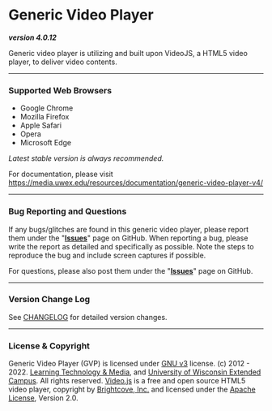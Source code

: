 # Generic Video Player
**_version 4.0.12_**

Generic video player is utilizing and built upon VideoJS, a HTML5 video player, to deliver video contents.

---
### Supported Web Browsers
* Google Chrome
* Mozilla Firefox
* Apple Safari
* Opera
* Microsoft Edge

*Latest stable version is always recommended.*

For documentation, please visit https://media.uwex.edu/resources/documentation/generic-video-player-v4/

---
### Bug Reporting and Questions
If any bugs/glitches are found in this generic video player, please report them under the "**[Issues](https://github.com/uwex-learning-tech/gvp/issues)**" page on GitHub. When reporting a bug, please write the report as detailed and specifically as possible. Note the steps to reproduce the bug and include screen captures if possible.

For questions, please also post them under the "**[Issues](https://github.com/uwex-learning-tech/gvp/issues)**" page on GitHub.

---
### Version Change Log
See [CHANGELOG](https://github.com/uwex-learning-tech/gvp/blob/master/CHANGELOG.md) for detailed version changes.

---
### License & Copyright
Generic Video Player (GVP) is licensed under [GNU v3](https://github.com/uwex-learning-tech/gvp/blob/master/LICENSE) license. (c) 2012 - 2022. [Learning Technology & Media](https://media.uwex.edu), and [University of Wisconsin Extended Campus](http://ce.uwex.edu/). All rights reserved. [Video.js](http://videojs.com/) is a free and open source HTML5 video player, copyright by [Brightcove, Inc.](https://www.brightcove.com/en/) and licensed under the [Apache License](https://github.com/videojs/video.js/blob/master/LICENSE), Version 2.0.
